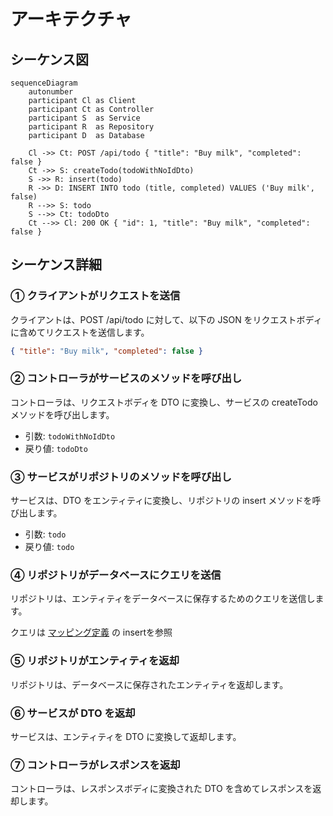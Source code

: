 # アーキテクチャ

## シーケンス図

```mermaid
sequenceDiagram
    autonumber
    participant Cl as Client
    participant Ct as Controller
    participant S  as Service
    participant R  as Repository
    participant D  as Database
    
    Cl ->> Ct: POST /api/todo { "title": "Buy milk", "completed": false }
    Ct ->> S: createTodo(todoWithNoIdDto)
    S ->> R: insert(todo)
    R ->> D: INSERT INTO todo (title, completed) VALUES ('Buy milk', false)
    R -->> S: todo
    S -->> Ct: todoDto
    Ct -->> Cl: 200 OK { "id": 1, "title": "Buy milk", "completed": false }
```

## シーケンス詳細

### ① クライアントがリクエストを送信

クライアントは、POST /api/todo に対して、以下の JSON をリクエストボディに含めてリクエストを送信します。

```json
{ "title": "Buy milk", "completed": false }
```

### ② コントローラがサービスのメソッドを呼び出し

コントローラは、リクエストボディを DTO に変換し、サービスの createTodo メソッドを呼び出します。

- 引数: `todoWithNoIdDto`
- 戻り値: `todoDto`


### ③ サービスがリポジトリのメソッドを呼び出し

サービスは、DTO をエンティティに変換し、リポジトリの insert メソッドを呼び出します。

- 引数: `todo`
- 戻り値: `todo`

### ④ リポジトリがデータベースにクエリを送信

リポジトリは、エンティティをデータベースに保存するためのクエリを送信します。

クエリは [マッピング定義](../src/main/resources/mapper/TodoRepository.xml) の insertを参照

### ⑤ リポジトリがエンティティを返却

リポジトリは、データベースに保存されたエンティティを返却します。

### ⑥ サービスが DTO を返却

サービスは、エンティティを DTO に変換して返却します。

### ⑦ コントローラがレスポンスを返却

コントローラは、レスポンスボディに変換された DTO を含めてレスポンスを返却します。
